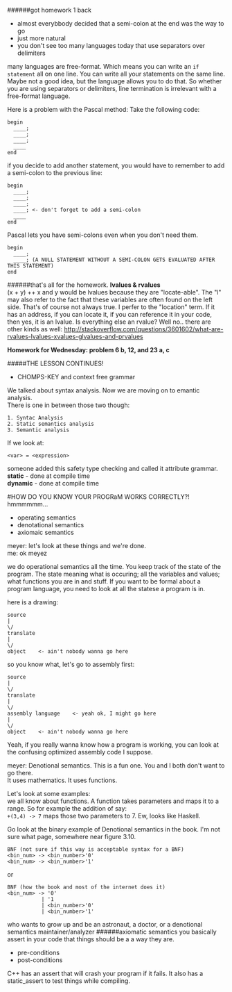 ######got homework 1 back
 - almost everybbody decided that a semi-colon at the end was the way to go
 - just more natural
 - you don't see too many languages today that use separators over delimiters

many languages are free-format.  Which means you can write an `if statement` all on one line.  You can write all your statements on the same line.  Maybe not a good idea, but the language allows you to do that.  So whether you are using separators or delimiters, line termination is irrelevant with a free-format language.  

Here is a problem with the Pascal method:
Take the following code:
```
begin
  ____;
  ____;
  ____;
  ____
end
```
if you decide to add another statement, you would have to remember to add a semi-colon to the previous line:
```
begin
  ____;
  ____;
  ____;
  ____; <- don't forget to add a semi-colon
  ____
end
```

Pascal lets you have semi-colons even when you don't need them.  
```
begin
  ____;
  ____; (A NULL STATEMENT WITHOUT A SEMI-COLON GETS EVALUATED AFTER THIS STATEMENT)
end
```
######that's all for the homework.
**lvalues & rvalues**   
(x + y) ++
x and y would be lvalues because they are "locate-able".  The "l" may also refer to the fact that these variables are often found on the left side.  That's of course not always true.  I perfer to the "location" term.  If it has an address, if you can locate it, if you can reference it in your code, then yes, it is an lvalue.  Is everything else an rvalue?  Well no.. there are other kinds as well:  http://stackoverflow.com/questions/3601602/what-are-rvalues-lvalues-xvalues-glvalues-and-prvalues  

**Homework for Wednesday: problem 6 b, 12, and 23 a, c**


#####THE LESSON CONTINUES!  
 - CHOMPS-KEY and context free grammar

We talked about syntax analysis.  Now we are moving on to emantic analysis.  
There is one in between those two though:  

```
1. Syntac Analysis
2. Static semantics analysis
3. Semantic analysis
```

If we look at:  
```
<var> = <expression>
```
someone added this safety type checking and called it attribute grammar.   
__static__ - done at compile time  
__dynamic__ - done at compile time  


#HOW DO YOU KNOW YOUR PROGRaM WORKS CORRECTLY?!  
hmmmmmm...  


 - operating semantics
 - denotational semantics
 - axiomaic semantics  

meyer: let's look at these things and we're done.  
me: ok meyez   
  
we do operational semantics all the time.  You keep track of the state of the program.  The state meaning what is occuring; all the variables and values; what functions you are in and stuff.  If you want to be formal about a program language, you need to look at all the statese a program is in.  

here is a drawing:  
```
source
|
\/
translate
|
\/
object    <- ain't nobody wanna go here
```

so you know what, let's go to assembly first:
```
source
|
\/
translate
|
\/
assembly language    <- yeah ok, I might go here
|
\/
object    <- ain't nobody wanna go here
```

Yeah, if you really wanna know how a program is working, you can look at the confusing optimized assembly code I suppose.  

meyer: Denotional semantics.  This is a fun one.  You and I both don't want to go there.  
It uses mathematics.  It uses functions.  

Let's look at some examples:  
we all know about functions.  A function takes parameters and maps it to a range.  So for example the addition of say:  
`+(3,4) -> 7`  maps those two parameters to 7.  Ew, looks like Haskell.   

Go look at the binary example of Denotional semantics in the book.  I'm not sure what page, somewhere near figure 3.10. 

```
BNF (not sure if this way is acceptable syntax for a BNF)
<bin_num> -> <bin_number>'0'
<bin_num> -> <bin_number>'1'
```
or
```
BNF (how the book and most of the internet does it)
<bin_num> -> '0'
           | '1
           | <bin_number>'0'
           | <bin_number>'1'
```

who wants to grow up and be an astronaut, a doctor, or a denotional semantics maintainer/analyzer
######axiomatic semantics
you basically assert in your code that things should be a a way they are.  
 - pre-conditions
 - post-conditions

C++ has an assert that will crash your program if it fails.  It also has a static_assert to test things while compiling.  



